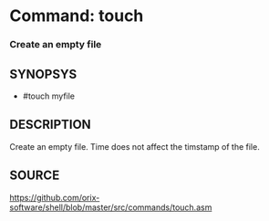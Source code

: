 # Command: touch

### Create an empty file

## SYNOPSYS
+ #touch myfile

## DESCRIPTION
Create an empty file. Time does not affect the timstamp of the file.

## SOURCE
https://github.com/orix-software/shell/blob/master/src/commands/touch.asm
